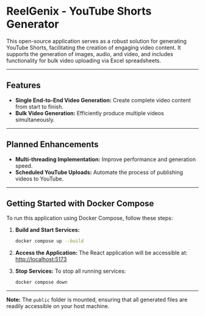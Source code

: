 # ReelGenix - YouTube Shorts Generator

This open-source application serves as a robust solution for generating YouTube Shorts, facilitating the creation of engaging video content. It supports the generation of images, audio, and video, and includes functionality for bulk video uploading via Excel spreadsheets.

-----

## Features

  * **Single End-to-End Video Generation:** Create complete video content from start to finish.
  * **Bulk Video Generation:** Efficiently produce multiple videos simultaneously.

-----

## Planned Enhancements

  * **Multi-threading Implementation:** Improve performance and generation speed.
  * **Scheduled YouTube Uploads:** Automate the process of publishing videos to YouTube.

-----

## Getting Started with Docker Compose

To run this application using Docker Compose, follow these steps:

1.  **Build and Start Services:**

    ```bash
    docker compose up --build
    ```

2.  **Access the Application:**
    The React application will be accessible at:
    [http://localhost:5173](https://www.google.com/search?q=http://localhost:5173)

3.  **Stop Services:**
    To stop all running services:

    ```bash
    docker compose down
    ```

-----

**Note:** The `public` folder is mounted, ensuring that all generated files are readily accessible on your host machine.